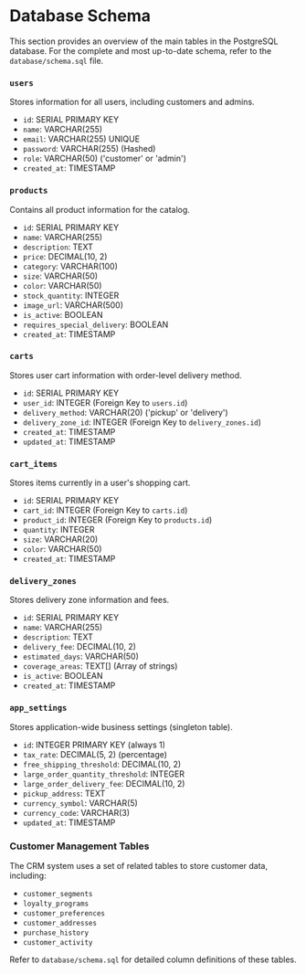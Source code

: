 # Database Schema

This section provides an overview of the main tables in the PostgreSQL database. For the complete and most up-to-date schema, refer to the `database/schema.sql` file.

### `users`

Stores information for all users, including customers and admins.

- `id`: SERIAL PRIMARY KEY
- `name`: VARCHAR(255)
- `email`: VARCHAR(255) UNIQUE
- `password`: VARCHAR(255) (Hashed)
- `role`: VARCHAR(50) ('customer' or 'admin')
- `created_at`: TIMESTAMP

### `products`

Contains all product information for the catalog.

- `id`: SERIAL PRIMARY KEY
- `name`: VARCHAR(255)
- `description`: TEXT
- `price`: DECIMAL(10, 2)
- `category`: VARCHAR(100)
- `size`: VARCHAR(50)
- `color`: VARCHAR(50)
- `stock_quantity`: INTEGER
- `image_url`: VARCHAR(500)
- `is_active`: BOOLEAN
- `requires_special_delivery`: BOOLEAN
- `created_at`: TIMESTAMP

### `carts`

Stores user cart information with order-level delivery method.

- `id`: SERIAL PRIMARY KEY
- `user_id`: INTEGER (Foreign Key to `users.id`)
- `delivery_method`: VARCHAR(20) ('pickup' or 'delivery')
- `delivery_zone_id`: INTEGER (Foreign Key to `delivery_zones.id`)
- `created_at`: TIMESTAMP
- `updated_at`: TIMESTAMP

### `cart_items`

Stores items currently in a user's shopping cart.

- `id`: SERIAL PRIMARY KEY
- `cart_id`: INTEGER (Foreign Key to `carts.id`)
- `product_id`: INTEGER (Foreign Key to `products.id`)
- `quantity`: INTEGER
- `size`: VARCHAR(20)
- `color`: VARCHAR(50)
- `created_at`: TIMESTAMP

### `delivery_zones`

Stores delivery zone information and fees.

- `id`: SERIAL PRIMARY KEY
- `name`: VARCHAR(255)
- `description`: TEXT
- `delivery_fee`: DECIMAL(10, 2)
- `estimated_days`: VARCHAR(50)
- `coverage_areas`: TEXT[] (Array of strings)
- `is_active`: BOOLEAN
- `created_at`: TIMESTAMP

### `app_settings`

Stores application-wide business settings (singleton table).

- `id`: INTEGER PRIMARY KEY (always 1)
- `tax_rate`: DECIMAL(5, 2) (percentage)
- `free_shipping_threshold`: DECIMAL(10, 2)
- `large_order_quantity_threshold`: INTEGER
- `large_order_delivery_fee`: DECIMAL(10, 2)
- `pickup_address`: TEXT
- `currency_symbol`: VARCHAR(5)
- `currency_code`: VARCHAR(3)
- `updated_at`: TIMESTAMP

### Customer Management Tables

The CRM system uses a set of related tables to store customer data, including:

- `customer_segments`
- `loyalty_programs`
- `customer_preferences`
- `customer_addresses`
- `purchase_history`
- `customer_activity`

Refer to `database/schema.sql` for detailed column definitions of these tables.
